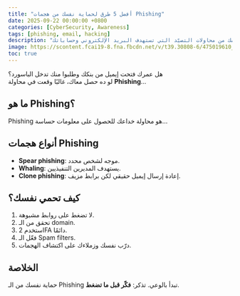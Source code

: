 ```yaml
---
title: "أفضل 5 طرق لحماية نفسك من هجمات Phishing"
date: 2025-09-22 00:00:00 +0800
categories: [CyberSecurity, Awareness]
tags: [phishing, email, hacking]
description: "تعرف على الطرق الأكثر فاعلية لحماية نفسك من محاولات التصيّد التي تستهدف البريد الإلكتروني وحساباتك."
image: https://scontent.fcai19-8.fna.fbcdn.net/v/t39.30808-6/475019610_903583375190111_3234817947543681940_n.jpg?_nc_cat=102&ccb=1-7&_nc_sid=127cfc&_nc_ohc=aunzMqKfrCsQ7kNvwHa14cC&_nc_oc=Adnb298i61ms6UbmT9DP_iClZ_XX2X1qG3pVZxXjcBW7da9tmRJCQEXkVYI4hO9b3rA&_nc_zt=23&_nc_ht=scontent.fcai19-8.fna&_nc_gid=Yyq2DxxOnSC0mbC7CUYMRQ&oh=00_AfYZfAMTt9ueg6P_LIpE_jCZodrsRO-cbWt2fECqDgs3tA&oe=68D70F13
toc: true
---
```


هل عمرك فتحت إيميل من بنكك وطلبوا منك تدخل الباسورد؟  
لو ده حصل معاك، غالبًا وقعت في محاولة **Phishing**...

## ما هو Phishing؟
Phishing هو محاولة خداعك للحصول على معلومات حساسة...

## أنواع هجمات Phishing
- **Spear phishing**: موجه لشخص محدد.
- **Whaling**: يستهدف المديرين التنفيذيين.
- **Clone phishing**: إعادة إرسال إيميل حقيقي لكن برابط مزيف.

## كيف تحمي نفسك؟
1. لا تضغط على روابط مشبوهة.
2. تحقق من الـ domain.
3. استخدم 2FA دائمًا.
4. فعّل الـ Spam filters.
5. درّب نفسك وزملاءك على اكتشاف الهجمات.


## الخلاصة
حماية نفسك من الـ Phishing تبدأ بالوعي. تذكر: **فكّر قبل ما تضغط**.
